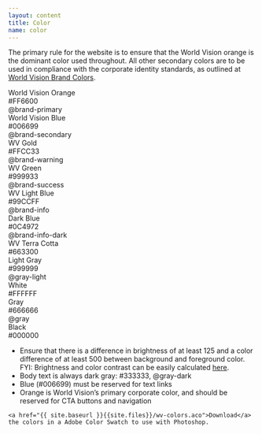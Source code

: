 ```yaml
---
layout: content
title: Color
name: color
---
```

The primary rule for the website is to ensure that the World Vision orange is the dominant color used throughout. All other secondary colors are to be used in compliance with the corporate identity standards, as outlined at [World Vision Brand Colors](http://worldvisionbrand.org/visuals/color/).

<div class="colors">
  <div class="row">
    <div class="col-md-12 orange">
      World Vision Orange<br>
      #FF6600<br>
      @brand-primary
    </div>
  </div>
  <div class="row">
    <div class="col-md-12 blue">
      World Vision Blue<br>
      #006699<br>
      @brand-secondary
    </div>
  </div>
  <div class="row">
    <div class="col-md-2 gold">
      WV Gold<br>
      #FFCC33<br>
      @brand-warning
    </div>
    <div class="col-md-2 green">
      WV Green<br>
      #999933<br>
      @brand-success
    </div>
    <div class="col-md-2 light-blue">
      WV Light Blue<br>
      #99CCFF<br>
      @brand-info
    </div>
    <div class="col-md-2 dark-blue">
      Dark Blue<br>
      #0C4972<br>
      @brand-info-dark
    </div>
    <div class="col-md-2 terra-cotta">
      WV Terra Cotta<br>
      #663300
    </div>
    <div class="col-md-2 warm-gray">
      Light Gray<br>
      #999999<br>
      @gray-light
    </div>
  </div>
  <div class="row">
    <div class="col-md-4 white">
      White<br>
      #FFFFFF
    </div>
    <div class="col-md-4 dark-gray">
      Gray<br>
      #666666<br>
      @gray
    </div>
    <div class="col-md-4 black">
      Black<br>
      #000000
    </div>
  </div>
</div>
<div class="row">
  <div class="col-xs-12">
    <ul>
      <li>
        Ensure that there is a difference in brightness of at least 125 and a color difference of at least 500 between background and foreground color. <br />
        <span class="label label-info">FYI:</span> Brightness and color contrast can be easily calculated <a href="http://www.snook.ca/technical/colour_contrast/colour.html">here</a>.
      </li>
      <li>
        Body text is always dark gray: #333333, @gray-dark
      </li>
      <li>
        Blue (#006699) must be reserved for text links
      </li>
      <li>
        Orange is World Vision’s primary corporate color, and should be reserved for CTA buttons and navigation
      </li>
    </ul>

    <a href="{{ site.baseurl }}{{site.files}}/wv-colors.aco">Download</a> the colors in a Adobe Color Swatch to use with Photoshop.

  </div>
</div>